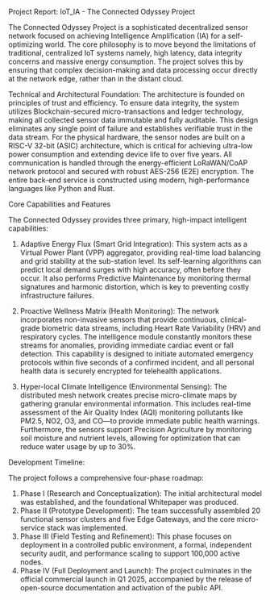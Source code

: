 Project Report: IoT_IA - The Connected Odyssey Project

The Connected Odyssey Project is a sophisticated decentralized sensor network focused on achieving Intelligence Amplification (IA) for a self-optimizing world. The core philosophy is to move beyond the limitations of traditional, centralized IoT systems namely, high latency, data integrity concerns and massive energy consumption. The project solves this by ensuring that complex decision-making and data processing occur directly at the network edge, rather than in the distant cloud.

Technical and Architectural Foundation:
The architecture is founded on principles of trust and efficiency. To ensure data integrity, the system utilizes Blockchain-secured micro-transactions and ledger technology, making all collected sensor data immutable and fully auditable. This design eliminates any single point of failure and establishes verifiable trust in the data stream.
For the physical hardware, the sensor nodes are built on a RISC-V 32-bit (ASIC) architecture, which is critical for achieving ultra-low power consumption and extending device life to over five years. All communication is handled through the energy-efficient LoRaWAN/CoAP network protocol and secured with robust AES-256 (E2E) encryption. The entire back-end service is constructed using modern, high-performance languages like Python and Rust.

Core Capabilities and Features

The Connected Odyssey provides three primary, high-impact intelligent capabilities:
1.	Adaptive Energy Flux (Smart Grid Integration): This system acts as a Virtual Power Plant (VPP) aggregator, providing real-time load balancing and grid stability at the sub-station level. Its self-learning algorithms can predict local demand surges with high accuracy, often before they occur. It also performs Predictive Maintenance by monitoring thermal signatures and harmonic distortion, which is key to preventing costly infrastructure failures.

2.	Proactive Wellness Matrix (Health Monitoring): The network incorporates non-invasive sensors that provide continuous, clinical-grade biometric data streams, including Heart Rate Variability (HRV) and respiratory cycles. The intelligence module constantly monitors these streams for anomalies, providing immediate cardiac event or fall detection. This capability is designed to initiate automated emergency protocols within five seconds of a confirmed incident, and all personal health data is securely encrypted for telehealth applications.

3.	Hyper-local Climate Intelligence (Environmental Sensing): The distributed mesh network creates precise micro-climate maps by gathering granular environmental information. This includes real-time assessment of the Air Quality Index (AQI) monitoring pollutants like PM2.5, NO2, O3, and CO—to provide immediate public health warnings. Furthermore, the sensors support Precision Agriculture by monitoring soil moisture and nutrient levels, allowing for optimization that can reduce water usage by up to 30%.

Development Timeline:

The project follows a comprehensive four-phase roadmap:
1.	Phase I (Research and Conceptualization): The initial architectural model was established, and the foundational Whitepaper was produced.
2.	Phase II (Prototype Development): The team successfully assembled 20 functional sensor clusters and five Edge Gateways, and the core micro-service stack was implemented.
3.	Phase III (Field Testing and Refinement): This phase focuses on deployment in a controlled public environment, a formal, independent security audit, and performance scaling to support 100,000 active nodes.
4.	Phase IV (Full Deployment and Launch): The project culminates in the official commercial launch in Q1 2025, accompanied by the release of open-source documentation and activation of the public API.

